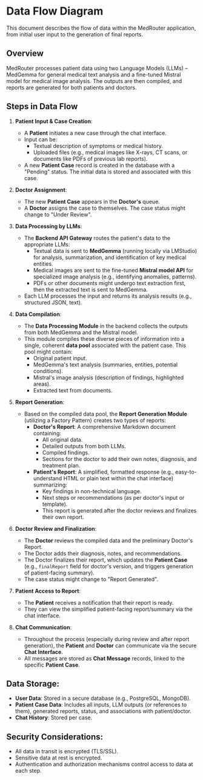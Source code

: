 # Data Flow Diagram

This document describes the flow of data within the MedRouter application, from initial user input to the generation of final reports.

## Overview

MedRouter processes patient data using two Language Models (LLMs) – MedGemma for general medical text analysis and a fine-tuned Mistral model for medical image analysis. The outputs are then compiled, and reports are generated for both patients and doctors.

## Steps in Data Flow

1.  **Patient Input & Case Creation**:
    *   A **Patient** initiates a new case through the chat interface.
    *   Input can be:
        *   Textual description of symptoms or medical history.
        *   Uploaded files (e.g., medical images like X-rays, CT scans, or documents like PDFs of previous lab reports).
    *   A new **Patient Case** record is created in the database with a "Pending" status. The initial data is stored and associated with this case.

2.  **Doctor Assignment**:
    *   The new **Patient Case** appears in the **Doctor's** queue.
    *   A **Doctor** assigns the case to themselves. The case status might change to "Under Review".

3.  **Data Processing by LLMs**:
    *   The **Backend API Gateway** routes the patient's data to the appropriate LLMs:
        *   Textual data is sent to **MedGemma** (running locally via LMStudio) for analysis, summarization, and identification of key medical entities.
        *   Medical images are sent to the fine-tuned **Mistral model API** for specialized image analysis (e.g., identifying anomalies, patterns).
        *   PDFs or other documents might undergo text extraction first, then the extracted text is sent to MedGemma.
    *   Each LLM processes the input and returns its analysis results (e.g., structured JSON, text).

4.  **Data Compilation**:
    *   The **Data Processing Module** in the backend collects the outputs from both MedGemma and the Mistral model.
    *   This module compiles these diverse pieces of information into a single, coherent **data pool** associated with the patient case. This pool might contain:
        *   Original patient input.
        *   MedGemma's text analysis (summaries, entities, potential conditions).
        *   Mistral's image analysis (description of findings, highlighted areas).
        *   Extracted text from documents.

5.  **Report Generation**:
    *   Based on the compiled data pool, the **Report Generation Module** (utilizing a Factory Pattern) creates two types of reports:
        *   **Doctor's Report**: A comprehensive Markdown document containing:
            *   All original data.
            *   Detailed outputs from both LLMs.
            *   Compiled findings.
            *   Sections for the doctor to add their own notes, diagnosis, and treatment plan.
        *   **Patient's Report**: A simplified, formatted response (e.g., easy-to-understand HTML or plain text within the chat interface) summarizing:
            *   Key findings in non-technical language.
            *   Next steps or recommendations (as per doctor's input or template).
            *   This report is generated after the doctor reviews and finalizes their own report.

6.  **Doctor Review and Finalization**:
    *   The **Doctor** reviews the compiled data and the preliminary Doctor's Report.
    *   The Doctor adds their diagnosis, notes, and recommendations.
    *   The Doctor finalizes their report, which updates the **Patient Case** (e.g., `finalReport` field for doctor's version, and triggers generation of patient-facing summary).
    *   The case status might change to "Report Generated".

7.  **Patient Access to Report**:
    *   The **Patient** receives a notification that their report is ready.
    *   They can view the simplified patient-facing report/summary via the chat interface.

8.  **Chat Communication**:
    *   Throughout the process (especially during review and after report generation), the **Patient** and **Doctor** can communicate via the secure **Chat Interface**.
    *   All messages are stored as **Chat Message** records, linked to the specific **Patient Case**.

## Data Storage:

*   **User Data**: Stored in a secure database (e.g., PostgreSQL, MongoDB).
*   **Patient Case Data**: Includes all inputs, LLM outputs (or references to them), generated reports, status, and associations with patient/doctor.
*   **Chat History**: Stored per case.

## Security Considerations:

*   All data in transit is encrypted (TLS/SSL).
*   Sensitive data at rest is encrypted.
*   Authentication and authorization mechanisms control access to data at each step.
```
